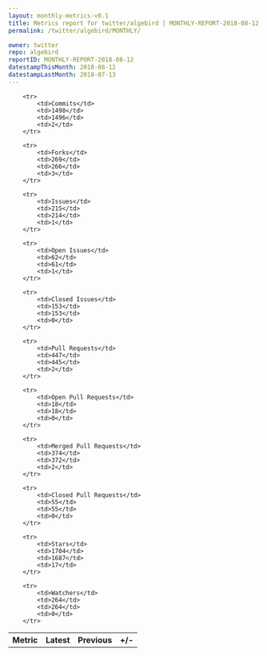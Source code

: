 ```yaml
---
layout: monthly-metrics-v0.1
title: Metrics report for twitter/algebird | MONTHLY-REPORT-2018-08-12 | 2018-08-12
permalink: /twitter/algebird/MONTHLY/

owner: twitter
repo: algebird
reportID: MONTHLY-REPORT-2018-08-12
datestampThisMonth: 2018-08-12
datestampLastMonth: 2018-07-13
---
```



<table style="width: 100%;">
    <tr>
        <th>Metric</th>
        <th>Latest</th>
        <th>Previous</th>
        <th>+/-</th>
    </tr>

        <tr>
            <td>Commits</td>
            <td>1498</td>
            <td>1496</td>
            <td>2</td>
        </tr>
        
        <tr>
            <td>Forks</td>
            <td>269</td>
            <td>266</td>
            <td>3</td>
        </tr>
        
        <tr>
            <td>Issues</td>
            <td>215</td>
            <td>214</td>
            <td>1</td>
        </tr>
        
        <tr>
            <td>Open Issues</td>
            <td>62</td>
            <td>61</td>
            <td>1</td>
        </tr>
        
        <tr>
            <td>Closed Issues</td>
            <td>153</td>
            <td>153</td>
            <td>0</td>
        </tr>
        
        <tr>
            <td>Pull Requests</td>
            <td>447</td>
            <td>445</td>
            <td>2</td>
        </tr>
        
        <tr>
            <td>Open Pull Requests</td>
            <td>18</td>
            <td>18</td>
            <td>0</td>
        </tr>
        
        <tr>
            <td>Merged Pull Requests</td>
            <td>374</td>
            <td>372</td>
            <td>2</td>
        </tr>
        
        <tr>
            <td>Closed Pull Requests</td>
            <td>55</td>
            <td>55</td>
            <td>0</td>
        </tr>
        
        <tr>
            <td>Stars</td>
            <td>1704</td>
            <td>1687</td>
            <td>17</td>
        </tr>
        
        <tr>
            <td>Watchers</td>
            <td>264</td>
            <td>264</td>
            <td>0</td>
        </tr>
        
</table>
